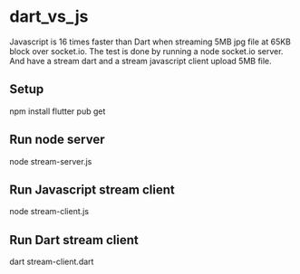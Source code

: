 # dart_vs_js

Javascript is 16 times faster than Dart when streaming 5MB jpg file at 65KB block over socket.io.  The test is done by running a node socket.io server.  And have a stream dart and a stream javascript client upload 5MB file.

## Setup

npm install
flutter pub get

## Run node server

node stream-server.js

## Run Javascript stream client

node stream-client.js

## Run Dart stream client

dart stream-client.dart
